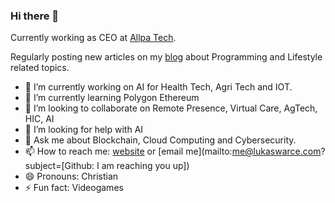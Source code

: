 ### Hi there 👋

Currently working as CEO at [Allpa Tech](https://allpatech.com/).

Regularly posting new articles on my [blog](https://www.lukaswarce.com/category/blog/) about Programming and Lifestyle related topics.

- 🔭 I’m currently working on AI for Health Tech, Agri Tech and IOT.
- 🌱 I’m currently learning Polygon Ethereum
- 👯 I’m looking to collaborate on Remote Presence, Virtual Care, AgTech, HIC, AI
- 🤔 I’m looking for help with AI
- 💬 Ask me about Blockchain, Cloud Computing and Cybersecurity.
- 📫 How to reach me: [website](https://lukaswarce.com/) or  [email me](mailto:me@lukaswarce.com?subject=[Github: I am reaching you up])
- 😄 Pronouns: Christian
- ⚡ Fun fact: Videogames
